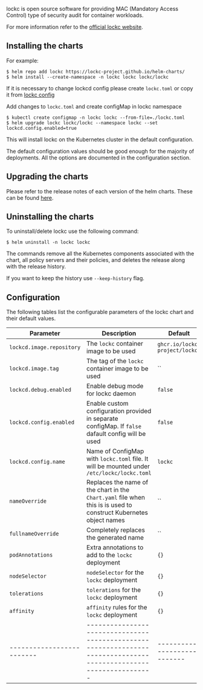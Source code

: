 lockc is open source software for providing MAC (Mandatory Access Control) type of security audit for container workloads.

For more information refer to the [official lockc website](https://lockc-project.github.io/lockc/).

## Installing the charts


For example:
```console
$ helm repo add lockc https://lockc-project.github.io/helm-charts/
$ helm install --create-namespace -n lockc lockc lockc/lockc
```

If it is necessary to change lockcd config please create `lockc.toml` or copy it from
[lockc config](https://github.com/lockc-project/lockc/blob/main/contrib/etc/lockc/lockc.toml)

Add changes to `lockc.toml` and create configMap in lockc namespace
```console
$ kubectl create configmap -n lockc lockc --from-file=./lockc.toml
$ helm upgrade lockc lockc/lockc --namespace lockc --set lockcd.config.enabled=true
```

This will install lockc on the Kubernetes cluster in the default configuration.

The default configuration values should be good enough for the majority of
deployments. All the options are documented in the configuration section.

## Upgrading the charts

Please refer to the release notes of each version of the helm charts.
These can be found [here](https://github.com/lockc-project/helm-charts/releases).

## Uninstalling the charts

To uninstall/delete lockc use the following
command:

```console
$ helm uninstall -n lockc lockc
```

The commands remove all the Kubernetes components associated with the chart, all
policy servers and their policies, and deletes the release along with the release
history.

If you want to keep the history use `--keep-history` flag.

## Configuration

The following tables list the configurable parameters of the lockc
chart and their default values.

| Parameter                 | Description                                                                                                              | Default                       |
| ------------------------- | ----------------------------------------------------------------------------------------------------------------- | ----------------------------- |
| `lockcd.image.repository` | The `lockc` container image to be used                                                                            | `ghcr.io/lockc-project/lockc` |
| `lockcd.image.tag`        | The tag of the `lockc` container image to be used                                                                 | ``                            |
| `lockcd.debug.enabled`    | Enable debug mode for lockc daemon                                                                                | `false`                       |
| `lockcd.config.enabled`   | Enable custom configuration provided in separate configMap. If `false` dafault config will be used                | `false`                       |
| `lockcd.config.name`      | Name of ConfigMap with `lockc.toml` file. It will be mounted under `/etc/lockc/lockc.toml`                        | `lockc`                       |
| `nameOverride`            | Replaces the name of the chart in the `Chart.yaml` file when this is is used to construct Kubernetes object names | ``                            |
| `fullnameOverride`        | Completely replaces the generated name                                                                            | ``                            |
| `podAnnotations`          | Extra annotations to add to the `lockc` deployment                                                                | `{}`                          |
| `nodeSelector`            | `nodeSelector` for the `lockc` deployment                                                                         | `{}`                          |
| `tolerations`             | `tolerations` for the `lockc` deployment                                                                          | `{}`                          |
| `affinity`                | `affinity` rules for the `lockc` deployment                                                                       | `{}`                          |
| ------------------------- | ----------------------------------------------------------------------------------------------------------------- | ----------------------------- |

